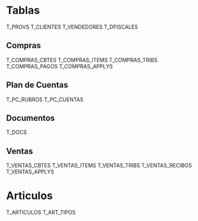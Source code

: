 # Tablas 

T_PROVS
T_CLIENTES
T_VENDEDORES
T_DFISCALES


## Compras
T_COMPRAS_CBTES
T_COMPRAS_ITEMS
T_COMPRAS_TRIBS
T_COMPRAS_PAGOS
T_COMPRAS_APPLYS

## Plan de Cuentas
T_PC_RUBROS
T_PC_CUENTAS

## Documentos
T_DOCS


## Ventas
T_VENTAS_CBTES
T_VENTAS_ITEMS
T_VENTAS_TRIBS
T_VENTAS_RECIBOS
T_VENTAS_APPLYS


# Articulos
T_ARTICULOS
T_ART_TIPOS